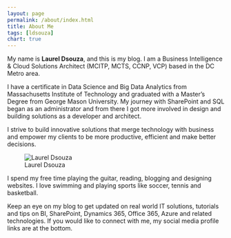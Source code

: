 ```yaml
---
layout: page
permalink: /about/index.html
title: About Me
tags: [ldsouza]
chart: true
---
```

My name is **Laurel Dsouza**, and this is my blog. I am a Business Intelligence & Cloud Solutions Architect (MCITP, MCTS, CCNP, VCP) based in the DC Metro area.

I have a certificate in Data Science and Big Data Analytics from Massachusetts Institute of Technology and graduated with a Master’s Degree from George Mason University. My journey with SharePoint and SQL began as an administrator and from there I got more involved in design and building solutions as a developer and architect. 

I strive to build innovative solutions that merge technology with business and empower my clients to be more productive, efficient and make better decisions.

<figure>
  <img src="{{ site.url }}/images/laurel-dsouza.jpg" alt="Laurel Dsouza">
  <figcaption>Laurel Dsouza</figcaption>
</figure>

I spend my free time playing the guitar, reading, blogging and designing websites. I love swimming and playing sports like soccer, tennis and basketball. 

Keep an eye on my blog to get updated on real world IT solutions, tutorials and tips on BI, SharePoint, Dynamics 365, Office 365, Azure and related technologies. If you would like to connect with me, my social media profile links are at the bottom.

